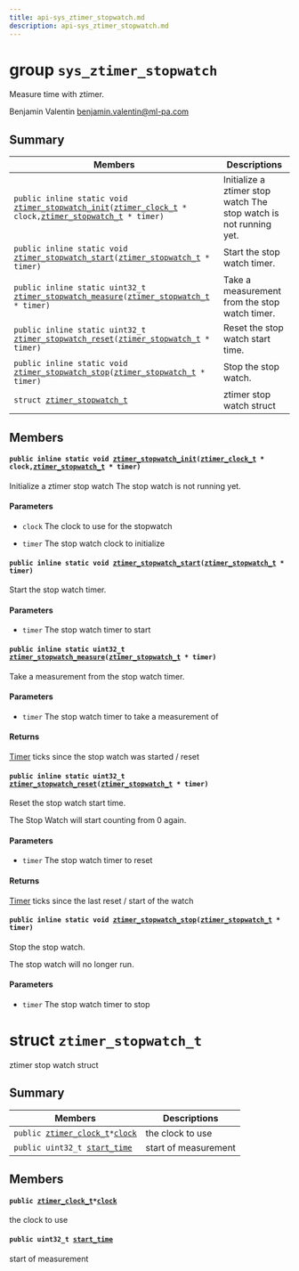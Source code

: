 ```yaml
---
title: api-sys_ztimer_stopwatch.md
description: api-sys_ztimer_stopwatch.md
---
```

# group `sys_ztimer_stopwatch` 

Measure time with ztimer.

Benjamin Valentin [benjamin.valentin@ml-pa.com](mailto:benjamin.valentin@ml-pa.com)

## Summary

 Members                        | Descriptions                                
--------------------------------|---------------------------------------------
`public inline static void `[`ztimer_stopwatch_init`](#group__sys__ztimer__stopwatch_1ga41094254ccf07a1a547731a8c2d39b39)`(`[`ztimer_clock_t`](./doc/starlight-docs/src/content/docs/apidoc/api-undefined.md#group__sys__ztimer_1ga3639ce794c3bd80a6e9bbe88a7db4a88)` * clock,`[`ztimer_stopwatch_t`](./doc/starlight-docs/src/content/docs/apidoc/api-sys_ztimer_stopwatch.md#structztimer__stopwatch__t)` * timer)`            | Initialize a ztimer stop watch The stop watch is not running yet.
`public inline static void `[`ztimer_stopwatch_start`](#group__sys__ztimer__stopwatch_1ga001fef1d5d53a18ecd524025a79a2f7d)`(`[`ztimer_stopwatch_t`](./doc/starlight-docs/src/content/docs/apidoc/api-sys_ztimer_stopwatch.md#structztimer__stopwatch__t)` * timer)`            | Start the stop watch timer.
`public inline static uint32_t `[`ztimer_stopwatch_measure`](#group__sys__ztimer__stopwatch_1ga6826e2b18444618b071903c06220a238)`(`[`ztimer_stopwatch_t`](./doc/starlight-docs/src/content/docs/apidoc/api-sys_ztimer_stopwatch.md#structztimer__stopwatch__t)` * timer)`            | Take a measurement from the stop watch timer.
`public inline static uint32_t `[`ztimer_stopwatch_reset`](#group__sys__ztimer__stopwatch_1ga25e5d00fe43c9a1dde6025b501feacbd)`(`[`ztimer_stopwatch_t`](./doc/starlight-docs/src/content/docs/apidoc/api-sys_ztimer_stopwatch.md#structztimer__stopwatch__t)` * timer)`            | Reset the stop watch start time.
`public inline static void `[`ztimer_stopwatch_stop`](#group__sys__ztimer__stopwatch_1gad66841864ad6e2206457f4a4dd2c76da)`(`[`ztimer_stopwatch_t`](./doc/starlight-docs/src/content/docs/apidoc/api-sys_ztimer_stopwatch.md#structztimer__stopwatch__t)` * timer)`            | Stop the stop watch.
`struct `[`ztimer_stopwatch_t`](#structztimer__stopwatch__t) | ztimer stop watch struct

## Members

#### `public inline static void `[`ztimer_stopwatch_init`](#group__sys__ztimer__stopwatch_1ga41094254ccf07a1a547731a8c2d39b39)`(`[`ztimer_clock_t`](./doc/starlight-docs/src/content/docs/apidoc/api-undefined.md#group__sys__ztimer_1ga3639ce794c3bd80a6e9bbe88a7db4a88)` * clock,`[`ztimer_stopwatch_t`](./doc/starlight-docs/src/content/docs/apidoc/api-sys_ztimer_stopwatch.md#structztimer__stopwatch__t)` * timer)` 

Initialize a ztimer stop watch The stop watch is not running yet.

#### Parameters
* `clock` The clock to use for the stopwatch 

* `timer` The stop watch clock to initialize

#### `public inline static void `[`ztimer_stopwatch_start`](#group__sys__ztimer__stopwatch_1ga001fef1d5d53a18ecd524025a79a2f7d)`(`[`ztimer_stopwatch_t`](./doc/starlight-docs/src/content/docs/apidoc/api-sys_ztimer_stopwatch.md#structztimer__stopwatch__t)` * timer)` 

Start the stop watch timer.

#### Parameters
* `timer` The stop watch timer to start

#### `public inline static uint32_t `[`ztimer_stopwatch_measure`](#group__sys__ztimer__stopwatch_1ga6826e2b18444618b071903c06220a238)`(`[`ztimer_stopwatch_t`](./doc/starlight-docs/src/content/docs/apidoc/api-sys_ztimer_stopwatch.md#structztimer__stopwatch__t)` * timer)` 

Take a measurement from the stop watch timer.

#### Parameters
* `timer` The stop watch timer to take a measurement of

#### Returns
[Timer](./doc/starlight-docs/src/content/docs/apidoc/api-pkg_paho_mqtt.md#structTimer) ticks since the stop watch was started / reset

#### `public inline static uint32_t `[`ztimer_stopwatch_reset`](#group__sys__ztimer__stopwatch_1ga25e5d00fe43c9a1dde6025b501feacbd)`(`[`ztimer_stopwatch_t`](./doc/starlight-docs/src/content/docs/apidoc/api-sys_ztimer_stopwatch.md#structztimer__stopwatch__t)` * timer)` 

Reset the stop watch start time.

The Stop Watch will start counting from 0 again.

#### Parameters
* `timer` The stop watch timer to reset

#### Returns
[Timer](./doc/starlight-docs/src/content/docs/apidoc/api-pkg_paho_mqtt.md#structTimer) ticks since the last reset / start of the watch

#### `public inline static void `[`ztimer_stopwatch_stop`](#group__sys__ztimer__stopwatch_1gad66841864ad6e2206457f4a4dd2c76da)`(`[`ztimer_stopwatch_t`](./doc/starlight-docs/src/content/docs/apidoc/api-sys_ztimer_stopwatch.md#structztimer__stopwatch__t)` * timer)` 

Stop the stop watch.

The stop watch will no longer run.

#### Parameters
* `timer` The stop watch timer to stop

# struct `ztimer_stopwatch_t` 

ztimer stop watch struct

## Summary

 Members                        | Descriptions                                
--------------------------------|---------------------------------------------
`public `[`ztimer_clock_t`](./doc/starlight-docs/src/content/docs/apidoc/api-undefined.md#group__sys__ztimer_1ga3639ce794c3bd80a6e9bbe88a7db4a88)` * `[`clock`](#structztimer__stopwatch__t_1aaff737b4afe3b4445bc8eb80f3050354) | the clock to use
`public uint32_t `[`start_time`](#structztimer__stopwatch__t_1a748e681e380d637523513095c91ba4e2) | start of measurement

## Members

#### `public `[`ztimer_clock_t`](./doc/starlight-docs/src/content/docs/apidoc/api-undefined.md#group__sys__ztimer_1ga3639ce794c3bd80a6e9bbe88a7db4a88)` * `[`clock`](#structztimer__stopwatch__t_1aaff737b4afe3b4445bc8eb80f3050354) 

the clock to use

#### `public uint32_t `[`start_time`](#structztimer__stopwatch__t_1a748e681e380d637523513095c91ba4e2) 

start of measurement


